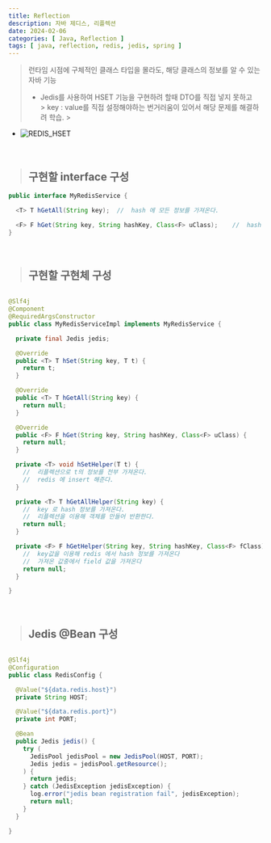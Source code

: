 ```yaml
---
title: Reflection
description: 자바 제디스, 리플렉션
date: 2024-02-06
categories: [ Java, Reflection ]
tags: [ java, reflection, redis, jedis, spring ]
---
```


> 런타임 시점에 구체적인 클래스 타입을 몰라도, 해당 클래스의 정보를 알 수 있는 자바 기능
> - Jedis를 사용하여 HSET 기능을 구현하려 할때 DTO를 직접 넣지 못하고 <br>
    > key : value를 직접 설정해야하는 번거러움이 있어서 해당 문제를 해결하려 학습.
    >
- ![REDIS_HSET](https://github.com/AngryPig123/angrypig123.github.io/assets/86225268/0aec1c14-f5f5-406b-b3f3-d23754016a7a)
>


<br>

> <h2> 구현할 interface 구성 </h2>

```java
public interface MyRedisService {

  <T> T hGetAll(String key);  //  hash 에 모든 정보를 가져온다.

  <F> F hGet(String key, String hashKey, Class<F> uClass);    //  hash 안에 특정 필드를 가져온다
}
```

<br>

> <h2> 구현할 구현체 구성 </h2>

```java

@Slf4j
@Component
@RequiredArgsConstructor
public class MyRedisServiceImpl implements MyRedisService {

  private final Jedis jedis;

  @Override
  public <T> T hSet(String key, T t) {
    return t;
  }

  @Override
  public <T> T hGetAll(String key) {
    return null;
  }

  @Override
  public <F> F hGet(String key, String hashKey, Class<F> uClass) {
    return null;
  }

  private <T> void hSetHelper(T t) {
    //  리플렉션으로 t의 정보를 전부 가져온다.
    //  redis 에 insert 해준다.
  }

  private <T> T hGetAllHelper(String key) {
    //  key 로 hash 정보를 가져온다.
    //  리플렉션을 이용해 객체를 만들어 반환한다.
    return null;
  }

  private <F> F hGetHelper(String key, String hashKey, Class<F> fClass) {
    //  key값을 이용해 redis 에서 hash 정보를 가져온다
    //  가져온 값중에서 field 값을 가져온다
    return null;
  }

}
```

<br>

> <h2> Jedis @Bean 구성 </h2>

```java

@Slf4j
@Configuration
public class RedisConfig {

  @Value("${data.redis.host}")
  private String HOST;

  @Value("${data.redis.port}")
  private int PORT;

  @Bean
  public Jedis jedis() {
    try (
      JedisPool jedisPool = new JedisPool(HOST, PORT);
      Jedis jedis = jedisPool.getResource();
    ) {
      return jedis;
    } catch (JedisException jedisException) {
      log.error("jedis bean registration fail", jedisException);
      return null;
    }
  }

}

```
